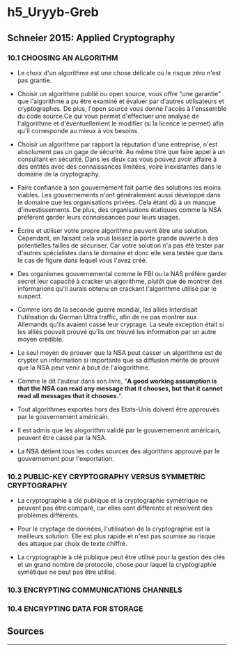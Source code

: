 # h5_Uryyb-Greb

## Schneier 2015: Applied Cryptography

### 10.1 CHOOSING AN ALGORITHM

- Le choix d'un algorithme est une chose délicate où le risque zéro n'est pas grantie.

- Choisir un algorithme publié ou open source, vous offre "une garantie" que l'algorithme a pu être examiné et évaluer par d'autres utilisateurs et cryptographes. De plus, l'open source vous donne l'accès à l'enssemble du code source.Ce qui vous permet d'effectuer une analyse de l'algorithme et d'éventuellement le modifier (si la licence le permet) afin qu'il corresponde au mieux à vos besoins.

- Choisir un algorithme par rapport la réputation d'une entreprise, n'est absolument pas un gage de sécurité. Au même titre que faire appel à un consultant en sécurité. Dans les deux cas vous pouvez avoir affaire à des entités avec des connaissances limitées, voire inexistantes dans le domaine de la cryptography.  

- Faire confiance à son gouvernement fait partie des solutions les moins viables. Les gouvernements n'ont généralement aussi développé dans le domaine que les organisations privées. Cela étant dû à un manque d'investissements. De plus, des organisations étatiques comme la NSA préfèrent garder leurs connaissances pour leurs usages.

- Écrire et utiliser votre propre algorithme peuvent être une solution. Cependant, en faisant cela vous laissez la porte grande ouverte à des potentielles failles de sécuriser. Car votre solution n'a pas été tester par d'autres spécialistes dans le domaine et donc elle sera testée que dans le cas de figure dans lequel vous l'avez créé.

- Des organismes gouvernemental comme le FBI ou la NAS préfére garder secret leur capacité à cracker un algorithme, plutôt que de montrer des informarions qu'il aurais obtenu en crackant l'algorithme utilisé par le suspect.

- Comme lors de la seconde guerre mondial, les alliés interdisait l'utilisation du German Ultra traffic, afin de ne pas montrer aux Allemands qu'ils avaient cassé leur cryptage. La seule exception était si les alliés pouvait prouvé qu'ils ont trouvé les information par un autre moyen crédible.

- Le seul moyen de prouver que la NSA peut casser un algorithme est de crypter un information si importante que sa diffusion mérite de prouvé que la NSA peut venir à bout de l'alogorithme.

- Comme le dit l'auteur dans son livre, "**A good working assumption is that the NSA can read any message that it chooses, but that it cannot read all messages that it chooses.**".

- Tout algorithmes exportés hors des Etats-Unis doivent être approuvés par le gouvernement américain.

- Il est admis que les alogorithm validé par le gouvernemennt américain, peuvent être cassé par la NSA.

- La NSA détient tous les codes sources des algorithms approuvé par le gouvernement pour l'exportation.

### 10.2 PUBLIC-KEY CRYPTOGRAPHY VERSUS SYMMETRIC CRYPTOGRAPHY

- La cryptographie à clé publique et la cryptographie symétrique ne peuvent pas être comparé, car elles sont différente et résolvent des problèmes différents. 

- Pour le cryptage de données, l'utilisation de la cryptographie est la meilleurs solution. Elle est plus rapide et n'est pas soumise au risque des attaque par choix de texte chiffré. 

- La cryptographie à clé publique peut être utilisé pour la gestion des clés et un grand nombre de protocole, chose pour laquel la cryptographie symétique ne peut pas être utilisé. 

### 10.3 ENCRYPTING COMMUNICATIONS CHANNELS


 
### 10.4 ENCRYPTING DATA FOR STORAGE

## Sources

---
